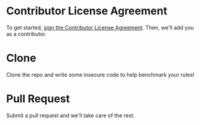 # Contributor License Agreement

To get started, <a href="https://www.clahub.com/agreements/pumasecurity/puma-prey">sign the Contributor License Agreement</a>. Then, we'll add you as a contributor.

# Clone

Clone the repo and write some insecure code to help benchmark your rules!

# Pull Request

Submit a pull request and we'll take care of the rest.
